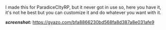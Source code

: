 I made this for ParadiceCItyRP, but it never got in use so, here you have it, it's not he best but you can customize it and do whatever you want with it.

***screenshot:*** https://gyazo.com/bfa8866230bd568fa8d387a8e031afe9
